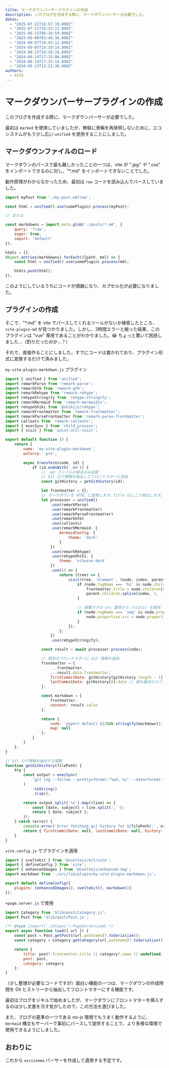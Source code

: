 ```yaml
---
title: マークダウンパーサープラグインの作成
description: このブログを作成する際に、マークダウンパーサーが必要でした。
dates:
  - "2025-07-21T16:57:19.000Z"
  - "2025-07-21T16:33:12.000Z"
  - "2025-06-15T06:10:59.000Z"
  - "2024-09-08T03:40:36.000Z"
  - "2024-09-07T10:43:12.000Z"
  - "2024-09-05T14:19:14.000Z"
  - "2024-08-15T10:20:16.000Z"
  - "2024-08-14T17:33:06.000Z"
  - "2024-08-14T17:25:14.000Z"
  - "2024-08-13T12:22:36.000Z"
authors:
  - XIYO
---
```

# マークダウンパーサープラグインの作成

このブログを作成する際に、マークダウンパーサーが必要でした。

最初は `marked` を使用していましたが、無駄に車輪を再発明しないために、エコシステムがもう少し広い `unified` を使用することにしました。

## マークダウンファイルのロード

マークダウンのパースで最も難しかったことの一つは、vite が "*.jpg" や "*.css" をインポートできるのに対し、"*.md" をインポートできないことでした。

動作原理がわからなかったため、最初は `raw` コードを読み込んでパースしていました。

```js
import myPost from './my-post.md?raw';

const html = unified().use(somePlugin).process(myPost);

// または

const markdowns = import.meta.glob('./posts/*.md', {
	query: '?raw',
	eager: true,
	import: 'default'
});

htmls = [];
Object.entries(markdowns).forEach(([path, md]) => {
	const html = unified().use(somePlugin).process(md);

	htmls.push(html);
});
```

このようにしているうちにコードが煩雑になり、カプセル化が必要になりました。

## プラグインの作成

そこで、"*.md" を vite でパースしてくれるツールがないか検索したところ、`vite-plugin-md` が見つかりました。しかし、3時間エラーと戦った結果、このプラグインは "vue" 専用であることがわかりました。😂 ちょっと驚いて困惑しました...（釣りだったのか...？）

それで、直接作ることにしました。すでにコードは書かれており、プラグイン形式に変換するだけで済みました。

`my-vite-plugin-markdown.js` プラグイン

```js
import { unified } from 'unified';
import remarkParse from 'remark-parse';
import remarkGfm from 'remark-gfm';
import remarkRehype from 'remark-rehype';
import rehypeStringify from 'rehype-stringify';
import remarkMermaid from 'remark-mermaidjs';
import rehypeShiki from '@shikijs/rehype';
import remarkFrontmatter from 'remark-frontmatter';
import remarkParseFrontmatter from 'remark-parse-frontmatter';
import callouts from 'remark-callouts';
import { execSync } from 'child_process';
import { visit } from 'unist-util-visit';

export default function () {
	return {
		name: 'my-vite-plugin-markdown',
		enforce: 'pre',

		async transform(code, id) {
			if (id.endsWith('.md')) {
				// .md ファイルの場合のみ処理
				// Git ログ情報を抽出してフロントマターに追加
				const gitHistory = getGitHistory(id);

				let frontmatter = {};
				// マークダウンを HTML に変換します。title はここで抽出します。
				let processor = unified()
					.use(remarkParse)
					.use(remarkFrontmatter)
					.use(remarkParseFrontmatter)
					.use(remarkGfm)
					.use(callouts)
					.use(remarkMermaid, {
						mermaidConfig: {
							theme: 'dark'
						}
					})
					.use(remarkRehype)
					.use(rehypeShiki, {
						theme: 'vitesse-dark'
					})
					.use(() => {
						return (tree) => {
							visit(tree, 'element', (node, index, parent) => {
								if (node.tagName === 'h1' && node.children && node.children.length > 0) {
									frontmatter.title = node.children[0].value || '';
									parent.children.splice(index, 1, ...node.children);
								}

								// 画像タグの src 属性から /static を削除
								if (node.tagName === 'img' && node.properties && node.properties.src) {
									node.properties.src = node.properties.src.replace(/^\/static/, '');
								}
							});
						};
					})
					.use(rehypeStringify);

				const result = await processor.process(code);

				// 既存のフロントマターに Git 情報を追加
				frontmatter = {
					...frontmatter,
					...result.data.frontmatter,
					firstCommitDate: gitHistory[gitHistory.length - 1].date, // 最も古いコミット
					lastCommitDate: gitHistory[0].date // 最も最近のコミット
				};

				const markdown = {
					frontmatter,
					content: result.value
				};

				return {
					code: `export default ${JSON.stringify(markdown)};`,
					map: null
				};
			}
		}
	};
}

// Git ログ情報を抽出する関数
function getGitHistory(filePath) {
	try {
		const output = execSync(
			`git log --follow --pretty=format:"%ad, %s" --date=format:"%Y-%m-%dT%H:%M%z" "${filePath}"`
		)
			.toString()
			.trim();

		return output.split('\n').map((line) => {
			const [date, subject] = line.split(', ');
			return { date, subject };
		});
	} catch (error) {
		console.error(`Error fetching git history for ${filePath}:`, error);
		return { firstCommitDate: null, lastCommitDate: null, history: [] };
	}
}
```

`vite.config.js` でプラグインを適用

```js
import { sveltekit } from '@sveltejs/kit/vite';
import { defineConfig } from 'vite';
import { enhancedImages } from '@sveltejs/enhanced-img';
import markdown from './src/lib/plugin/my-vite-plugin-markdown.js';

export default defineConfig({
	plugins: [enhancedImages(), sveltekit(), markdown()]
});
```

`+page.server.js` で使用

```js
import Category from '$lib/post/Category.js';
import Post from '$lib/post/Post.js';

/** @type {import('./$types').PageServerLoad} */
export async function load({ url }) {
	const post = Post.getPosts(url.pathname)?.toSerialize();
	const category = Category.getCategory(url.pathname)?.toSerialize();

	return {
		title: post?.frontmatter.title || category?.name || undefined,
		post: post,
		category: category
	};
}
```

（少し整理が必要なコードですが）面白い機能の一つは、マークダウンの作成時間を Git ヒストリーから抽出してフロントマターにする機能です。

最初はブログをジキルで始めましたが、マークダウンにフロントマターを挿入するのは少し文書を汚す気がしたので、この方法を選びました。

また、ブログの基準の一つである no-js 環境でもうまく動作するように、`mermaid` 構文もサーバーで事前にパースして提供することで、より多様な環境で使用できるようにしました。

## おわりに

これから `asciinema` パーサーを作成して適用する予定です。

